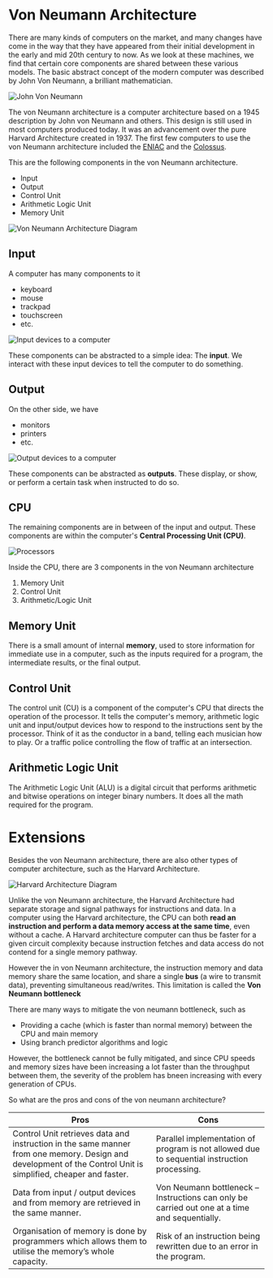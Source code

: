# Von Neumann Architecture

There are many kinds of computers on the market, and many changes have come in the way that they have appeared from their initial development in the early and mid 20th century to now. As we look at these machines, we find that certain core components are shared between these various models. The basic abstract concept of the modern computer was described by John Von Neumann, a brilliant mathematician.

![John Von Neumann](http://t0.gstatic.com/licensed-image?q=tbn:ANd9GcR8r5JsA8KVTKKiwph_05EG82SQ9E90Oal7SpoVTiShsiLohfx6RZ7toqLDFxMV)

The von Neumann architecture is a computer architecture based on a 1945 description by John von Neumann and others. This design is still used in most computers produced today. It was an advancement over the pure Harvard Architecture created in 1937. The first few computers to use the von Neumann architecture included the [ENIAC](https://en.wikipedia.org/wiki/ENIAC) and the [Colossus](https://en.wikipedia.org/wiki/Colossus_computer).

This are the following components in the von Neumann architecture.

- Input
- Output
- Control Unit
- Arithmetic Logic Unit
- Memory Unit

![Von Neumann Architecture Diagram](https://upload.wikimedia.org/wikipedia/commons/thumb/e/e5/Von_Neumann_Architecture.svg/1200px-Von_Neumann_Architecture.svg.png)

## Input

A computer has many components to it

- keyboard
- mouse
- trackpad
- touchscreen
- etc.

![Input devices to a computer](https://digitalworld839.com/wp-content/uploads/2020/06/10-Input-devices-of-computer.jpg)

These components can be abstracted to a simple idea: The **input**. We interact with these input devices to tell the computer to do something.

## Output

On the other side, we have

- monitors
- printers
- etc.

![Output devices to a computer](https://image.shutterstock.com/image-vector/output-devices-icon-set-vector-260nw-1285103905.jpg)

These components can be abstracted as **outputs**. These display, or show, or perform a certain task when instructed to do so.

## CPU

The remaining components are in between of the input and output. These components are within the computer's **Central Processing Unit (CPU)**.

![Processors](https://i.pcmag.com/imagery/articles/05H4n2dV0nMnFiEUnPG4Sgl-6..1569492159.jpg)

Inside the CPU, there are 3 components in the von Neumann architecture

1. Memory Unit
2. Control Unit
3. Arithmetic/Logic Unit

## Memory Unit

There is a small amount of internal **memory**, used to store information for immediate use in a computer, such as the inputs required for a program, the intermediate results, or the final output.

## Control Unit

The control unit (CU) is a component of the computer's CPU that directs the operation of the processor. It tells the computer's memory, arithmetic logic unit and input/output devices how to respond to the instructions sent by the processor. Think of it as the conductor in a band, telling each musician how to play. Or a traffic police controlling the flow of traffic at an intersection.

## Arithmetic Logic Unit

The Arithmetic Logic Unit (ALU) is a digital circuit that performs arithmetic and bitwise operations on integer binary numbers. It does all the math required for the program.

# Extensions

Besides the von Neumann architecture, there are also other types of computer architecture, such as the Harvard Architecture.

![Harvard Architecture Diagram](https://upload.wikimedia.org/wikipedia/commons/thumb/3/3f/Harvard_architecture.svg/362px-Harvard_architecture.svg.png)

Unlike the von Neumann architecture, the Harvard Architecture had separate storage and signal pathways for instructions and data. In a computer using the Harvard architecture, the CPU can both **read an instruction and perform a data memory access at the same time**, even without a cache. A Harvard architecture computer can thus be faster for a given circuit complexity because instruction fetches and data access do not contend for a single memory pathway.

However the in von Neumann architecture, the instruction memory and data memory share the same location, and share a single **bus** (a wire to transmit data), preventing simultaneous read/writes. This limitation is called the **Von Neumann bottleneck**

There are many ways to mitigate the von neumann bottleneck, such as

- Providing a cache (which is faster than normal memory) between the CPU and main memory
- Using branch predictor algorithms and logic

However, the bottleneck cannot be fully mitigated, and since CPU speeds and memory sizes have been increasing a lot faster than the throughput between them, the severity of the problem has bneen increasing with every generation of CPUs.

So what are the pros and cons of the von neumann architecture?

| Pros                                                                                                                                                          | Cons                                                                                          |
| ------------------------------------------------------------------------------------------------------------------------------------------------------------- | --------------------------------------------------------------------------------------------- |
| Control Unit retrieves data and instruction in the same manner from one memory. Design and development of the Control Unit is simplified, cheaper and faster. | Parallel implementation of program is not allowed due to sequential instruction processing.   |
| Data from input / output devices and from memory are retrieved in the same manner.                                                                            | Von Neumann bottleneck – Instructions can only be carried out one at a time and sequentially. |
| Organisation of memory is done by programmers which allows them to utilise the memory’s whole capacity.                                                       | Risk of an instruction being rewritten due to an error in the program.                        |
